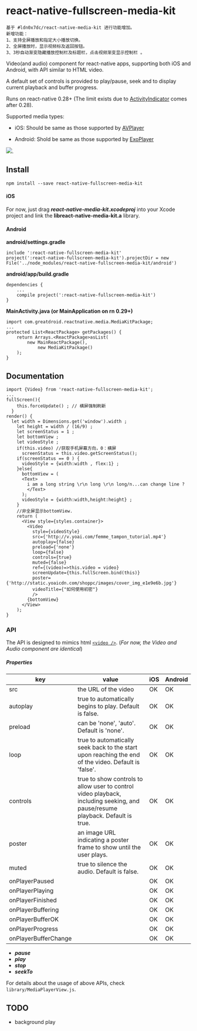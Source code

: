 # react-native-fullscreen-media-kit
    基于 #ldn0x7dc/react-native-media-kit 进行功能增加。
    新增功能：
    1、支持全屏播放和指定大小播放切换。
    2、全屏播放时，显示视频标及返回按钮。
    3、3秒自动渐变隐藏播放控制栏及标题栏，点击视频渐变显示控制栏 。

Video(and audio) component for react-native apps, supporting both iOS and Android, with API similar to HTML video.

A default set of controls is provided to play/pause, seek and to display current playback and buffer progress.

Runs on react-native 0.28+ (The limit exists due to [ActivityIndicator](https://facebook.github.io/react-native/docs/activityindicator.html) comes after 0.28).

Supported media types:

* iOS: Should be same as those supported by [AVPlayer](https://developer.apple.com/library/ios/documentation/AVFoundation/Reference/AVPlayer_Class/)


* Android: Shold be same as those supported by [ExoPlayer](https://github.com/google/ExoPlayer)

![](Demo/demo.gif).

## Install

`npm install --save react-native-fullscreen-media-kit`

#### iOS

For now, just drag ***react-native-media-kit.xcodeproj*** into your Xcode project and link the **libreact-native-media-kit.a** library.

#### Android

**android/settings.gradle**

```
include ':react-native-fullscreen-media-kit'
project(':react-native-fullscreen-media-kit').projectDir = new File('../node_modules/react-native-fullscreen-media-kit/android')
```

**android/app/build.gradle**

```
dependencies {
    ...
    compile project(':react-native-fullscreen-media-kit')
}
```

**MainActivity.java (or MainApplication on rn 0.29+)**

```
import com.greatdroid.reactnative.media.MediaKitPackage;
...
protected List<ReactPackage> getPackages() {
    return Arrays.<ReactPackage>asList(
        new MainReactPackage(),
            new MediaKitPackage()
    );
}
```



## Documentation

```
import {Video} from 'react-native-fullscreen-media-kit';
...
fullScreen(){
    this.forceUpdate() ; // 横屏强制刷新
  }
render() {
  let width = Dimensions.get('window').width ; 
    let height = width / (16/9) ;
    let screenStatus = 1 ;
    let bottomView ;
    let videoStyle ;
    if(this.video) //获取手机屏幕方向，0：横屏
      screenStatus = this.video.getScreenStatus();
    if(screenStatus == 0 ) {
      videoStyle = {width:width , flex:1} ;
    }else{
      bottomView = (
      <Text>
        i am a long string \r\n long \r\n long/n...can change line ?
        </Text>
      );
      videoStyle = {width:width,height:height} ;
    }
    //非全屏显示bottomView.
    return (
      <View style={styles.container}>
        <Video
          style={videoStyle}
          src={'http://v.yoai.com/femme_tampon_tutorial.mp4'}
          autoplay={false}
          preload={'none'}
          loop={false}
          controls={true}
          muted={false}
          ref={(video)=>this.video = video}
          screenUpdate={this.fullScreen.bind(this)}
          poster={'http://static.yoaicdn.com/shoppc/images/cover_img_e1e9e6b.jpg'}
          videoTitle={"如何使用初密"}
          />
        {bottomView}
      </View>
    );
}

```

### API

The API is designed to mimics html [`<video />`](https://developer.mozilla.org/en-US/docs/Web/HTML/Element/video). (*For now, the Video and Audio component are identical*)

##### Properties

| key                  | value                                    | iOS  | Android |
| -------------------- | ---------------------------------------- | ---- | ------- |
| src                  | the URL of the video                     | OK   | OK      |
| autoplay             | true to automatically begins to play. Default is false. | OK   | OK      |
| preload              | can be 'none', 'auto'. Default is 'none'. | OK   | OK      |
| loop                 | true to automatically seek back to the start upon reaching the end of the video. Default is 'false'. | OK   | OK      |
| controls             | true to show controls to allow user to control video playback, including seeking, and pause/resume playback. Default is true. | OK   | OK      |
| poster               | an image URL indicating a poster frame to show until the user plays. | OK   | OK      |
| muted                | true to silence the audio. Default is false. | OK   | OK      |
| onPlayerPaused       |                                          | OK   | OK      |
| onPlayerPlaying      |                                          | OK   | OK      |
| onPlayerFinished     |                                          | OK   | OK      |
| onPlayerBuffering    |                                          | OK   | OK      |
| onPlayerBufferOK     |                                          | OK   | OK      |
| onPlayerProgress     |                                          | OK   | OK      |
| onPlayerBufferChange |                                          | OK   | OK      |

- ***pause***
- ***play***
- ***stop***
- ***seekTo***


For details about the usage of above APIs, check `library/MediaPlayerView.js`.



## TODO

* background play
